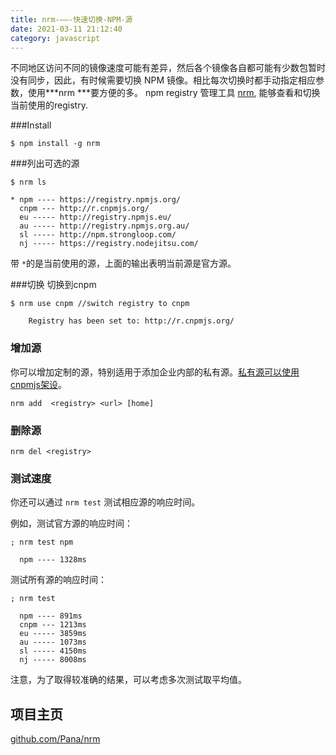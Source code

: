 ```yaml
---
title: nrm-——-快速切换-NPM-源
date: 2021-03-11 21:12:40
category: javascript
---
```


不同地区访问不同的镜像速度可能有差异，然后各个镜像各自都可能有少数包暂时没有同步，因此，有时候需要切换 NPM 镜像。相比每次切换时都手动指定相应参数，使用***nrm ***要方便的多。
npm registry 管理工具 [nrm](https://github.com/Pana/nrm), 能够查看和切换当前使用的registry.

###Install
```
$ npm install -g nrm
```
###列出可选的源
```
$ nrm ls

* npm ---- https://registry.npmjs.org/
  cnpm --- http://r.cnpmjs.org/
  eu ----- http://registry.npmjs.eu/
  au ----- http://registry.npmjs.org.au/
  sl ----- http://npm.strongloop.com/
  nj ----- https://registry.nodejitsu.com/
```
带 ```*```的是当前使用的源，上面的输出表明当前源是官方源。

###切换
切换到cnpm
```
$ nrm use cnpm //switch registry to cnpm

    Registry has been set to: http://r.cnpmjs.org/
```
### 增加源

你可以增加定制的源，特别适用于添加企业内部的私有源。[私有源可以使用cnpmjs架设](http://segmentfault.com/a/1190000000368906)。

```
nrm add  <registry> <url> [home]

```

### 删除源

```
nrm del <registry>

```

### 测试速度

你还可以通过 `nrm test` 测试相应源的响应时间。

例如，测试官方源的响应时间：

```
; nrm test npm                                                                                                                               

  npm ---- 1328ms

```

测试所有源的响应时间：

```
; nrm test                                                                                                                                   

  npm ---- 891ms
  cnpm --- 1213ms
  eu ----- 3859ms
  au ----- 1073ms
  sl ----- 4150ms
  nj ----- 8008ms

```

注意，为了取得较准确的结果，可以考虑多次测试取平均值。
## 项目主页

[github.com/Pana/nrm](https://github.com/Pana/nrm)
